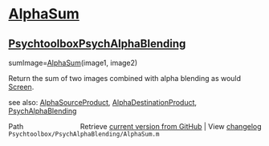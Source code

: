 # [AlphaSum](AlphaSum)
## [Psychtoolbox](Psychtoolbox)[PsychAlphaBlending](PsychAlphaBlending)

sumImage=[AlphaSum](AlphaSum)(image1, image2)  
  
Return the sum of two images combined with alpha blending as would  
[Screen](Screen).    
  
see also: [AlphaSourceProduct](AlphaSourceProduct), [AlphaDestinationProduct](AlphaDestinationProduct), [PsychAlphaBlending](PsychAlphaBlending)  




<div class="code_header" style="text-align:right;">
  <span style="float:left;">Path&nbsp;&nbsp;</span> <span class="counter">Retrieve <a href=
  "https://raw.github.com/Psychtoolbox-3/Psychtoolbox-3/beta/Psychtoolbox/PsychAlphaBlending/AlphaSum.m">current version from GitHub</a> | View <a href=
  "https://github.com/Psychtoolbox-3/Psychtoolbox-3/commits/beta/Psychtoolbox/PsychAlphaBlending/AlphaSum.m">changelog</a></span>
</div>
<div class="code">
  <code>Psychtoolbox/PsychAlphaBlending/AlphaSum.m</code>
</div>

